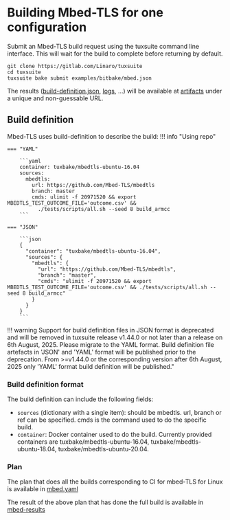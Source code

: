 # Building Mbed-TLS for one configuration

Submit an Mbed-TLS build request using the tuxsuite command line interface. This will
wait for the build to complete before returning by default.

```shell
git clone https://gitlab.com/Linaro/tuxsuite
cd tuxsuite
tuxsuite bake submit examples/bitbake/mbed.json
```

The results
([build-definition.json](https://storage.tuxsuite.com/public/demo/demo/oebuilds/2KPNkSKe945G5KFhwQ3Cnp9HdwD/build-definition.json),
[logs](https://storage.tuxsuite.com/public/demo/demo/oebuilds/2KPNkSKe945G5KFhwQ3Cnp9HdwD/build.log), ...)
will be available at
[artifacts](https://storage.tuxsuite.com/public/demo/demo/oebuilds/2KPNkSKe945G5KFhwQ3Cnp9HdwD/)
under a unique and non-guessable URL.

## Build definition

Mbed-TLS uses build-definition to describe the build:
!!! info "Using repo"

    === "YAML"

        ```yaml
        container: tuxbake/mbedtls-ubuntu-16.04
        sources:
          mbedtls:
            url: https://github.com/Mbed-TLS/mbedtls
            branch: master
            cmds: ulimit -f 20971520 && export MBEDTLS_TEST_OUTCOME_FILE='outcome.csv' &&
              ./tests/scripts/all.sh --seed 8 build_armcc
        ```

    === "JSON"

        ```json
        {
          "container": "tuxbake/mbedtls-ubuntu-16.04",
          "sources": {
            "mbedtls": {
              "url": "https://github.com/Mbed-TLS/mbedtls",
              "branch": "master",
              "cmds": "ulimit -f 20971520 && export MBEDTLS_TEST_OUTCOME_FILE='outcome.csv' && ./tests/scripts/all.sh --seed 8 build_armcc"
            }
          }
        }
        ```

!!! warning
  Support for build definition files in JSON format is deprecated and will be removed in tuxsuite release v1.44.0 or not later than a release on 6th August, 2025. Please migrate to the YAML format. Build definition file artefacts in 'JSON' and 'YAML' format will be published prior to the deprecation. From >=v1.44.0 or the corresponding version after 6th August, 2025 only 'YAML' format build definition will be published."

### Build definition format

The build definition can include the following fields:

* `sources` (dictionary with a single item): should be mbedtls. url, branch or ref can be specified. cmds is the command used to do the specific build.
* `container`: Docker container used to do the build. Currently provided containers are tuxbake/mbedtls-ubuntu-16.04, tuxbake/mbedtls-ubuntu-18.04, tuxbake/mbedtls-ubuntu-20.04.

### Plan

The plan that does all the builds corresponding to CI for mbed-TLS for Linux is available in [mbed.yaml](https://gitlab.com/Linaro/tuxsuite/-/blob/master/examples/bitbake/mbed.yaml)

The result of the above plan that has done the full build is available in [mbed-results](https://tuxapi.tuxsuite.com/v1/groups/demo/projects/demo/plans/2KReAZr8wxioSqPzr2Fnst8gaop)
